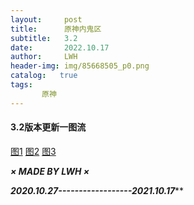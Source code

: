 ```yaml
---
layout:     post
title:      原神内鬼区
subtitle:   3.2
date:       2022.10.17
author:     LWH
header-img: img/85668505_p0.png
catalog:   true
tags:
       原神
---
```


#### 3.2版本更新一图流
[图1](https://pb.nichi.co/cloud-pyramid-trigger)
[图2](https://pb.nichi.co/main-pepper-forward)
[图3](https://pb.nichi.co/finger-reason-project)

***× MADE BY LWH ×***

***2020.10.27------------------2021.10.17*****
